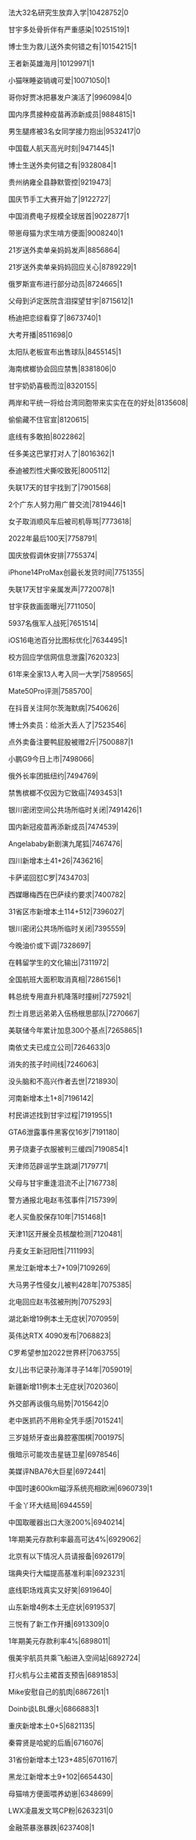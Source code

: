 法大32名研究生放弃入学|10428752|0

甘宇多处骨折伴有严重感染|10251519|1

博士生为救儿送外卖何错之有|10154215|1

王者新英雄海月|10129971|1

小猫咪睡姿销魂可爱|10071050|1

哥你好贾冰把暴发户演活了|9960984|0

国内序贯接种疫苗再添新成员|9884815|1

男生腿疼被3名女同学接力抱出|9532417|0

中国载人航天高光时刻|9471445|1

博士生送外卖何错之有|9328084|1

贵州纳雍全县静默管控|9219473|

国庆节手工大赛开始了|9122727|

中国消费电子规模全球居首|9022877|1

带崽母猫为求生啃方便面|9008240|1

21岁送外卖单亲妈妈发声|8856864|

21岁送外卖单亲妈妈回应关心|8789229|1

俄罗斯宣布进行部分动员|8724665|1

父母到泸定医院含泪探望甘宇|8715612|1

杨迪把恋综看穿了|8673740|1

大考开播|8511698|0

太阳队老板宣布出售球队|8455145|1

海南槟榔协会回应禁售|8381806|0

甘宇奶奶喜极而泣|8320155|

两岸和平统一将给台湾同胞带来实实在在的好处|8135608|

偷偷藏不住官宣|8120615|

底线有多敢拍|8022862|

任多美这巴掌打对人了|8016362|1

泰迪被烈性犬撕咬致死|8005112|

失联17天的甘宇找到了|7901568|

2个广东人努力用广普交流|7819446|1

女子取消顺风车后被司机辱骂|7773618|

2022年最后100天|7758791|

国庆放假调休安排|7755374|

iPhone14ProMax创最长发货时间|7751355|

失联17天甘宇亲属发声|7720078|1

甘宇获救画面曝光|7711050|

5937名俄军人战死|7651514|

iOS16电池百分比图标优化|7634495|1

校方回应学信网信息泄露|7620323|

61年来全家13人考入同一大学|7589565|

Mate50Pro评测|7585700|

在抖音关注阿尔茨海默病|7540626|

博士外卖员：给浙大丢人了|7523546|

点外卖备注要鸭屁股被赠2斤|7500887|1

小鹏G9今日上市|7498066|

俄外长率团抵纽约|7494769|

禁售槟榔不仅因为它致癌|7493453|1

银川密闭空间公共场所临时关闭|7491426|1

国内新冠疫苗再添新成员|7474539|

Angelababy新剧演九尾狐|7467476|

四川新增本土41+26|7436216|

卡萨诺回怼C罗|7434703|

西媒曝梅西在巴萨续约要求|7400782|

31省区市新增本土114+512|7396027|

银川密闭公共场所临时关闭|7395559|

今晚油价或下调|7328697|

在韩留学生的文化输出|7311972|

全国航班大面积取消真相|7286156|1

韩总统专用直升机降落时撞树|7275921|

烈士肖思远弟弟入伍杨根思部队|7270667|

美联储今年累计加息300个基点|7265865|1

南依丈夫已成立公司|7264633|0

消失的孩子时间线|7246063|

没头脑和不高兴作者去世|7218930|

河南新增本土1+8|7196142|

村民讲述找到甘宇过程|7191955|1

GTA6泄露事件黑客仅16岁|7191180|

男子烧妻子衣服被判三缓四|7190854|1

天津师范辟谣学生跳湖|7179771|

父母与甘宇重逢泪流不止|7167738|

警方通报北电赵韦弦事件|7157399|

老人买鱼胶保存10年|7151468|1

天津11区开展全员核酸检测|7120481|

丹麦女王新冠阳性|7111993|

黑龙江新增本土7+109|7109269|

大马男子性侵女儿被判428年|7075385|

北电回应赵韦弦被刑拘|7075293|

湖北新增19例本土无症状|7070959|

英伟达RTX 4090发布|7068823|

C罗希望参加2022世界杯|7063755|

女儿出书记录孙海洋寻子14年|7059019|

新疆新增11例本土无症状|7020360|

外交部再谈俄乌局势|7015642|0

老中医抓药不用称全凭手感|7015241|

三岁娃矫牙查出鼻腔塞围棋|7001975|

俄暗示可能攻击星链卫星|6978546|

美媒评NBA76大巨星|6972441|

中国时速600km磁浮系统亮相欧洲|6960739|1

千金丫环大结局|6944559|

中国取暖器出口大涨200%|6940214|

1年期美元存款利率最高可达4%|6929062|

北京有以下情况人员请报备|6926179|

瑞典央行大幅提高基准利率|6923231|

底线职场戏真实又好笑|6919640|

山东新增4例本土无症状|6919537|

三悦有了新工作开播|6913309|0

1年期美元存款利率4%|6898011|

俄美宇航员共乘飞船进入空间站|6892724|

打火机与公主裙首支预告|6891853|

Mike安慰自己的肌肉|6867261|1

Doinb谈LBL爆火|6866883|1

重庆新增本土0+5|6821135|

秦霄贤是哈妮的后盾|6716076|

31省份新增本土123+485|6701167|

黑龙江新增本土9+102|6654430|

母猫啃方便面喂养幼崽|6348699|

LWX凌晨发文骂CP粉|6263231|0

金融茶暴涨暴跌|6237408|1

